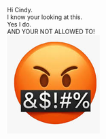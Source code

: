 Hi Cindy.  
I know your looking at this.  
Yes I do.  
AND YOUR NOT ALLOWED TO!  
![MAD](download.jpg)
